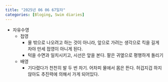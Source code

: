 ```yaml
---
title: "2025년 06 06 67일차"
categories: [Bloging, Swim diaries]
---
```


- 자유수영
  - 접영
    - 물 밖으로 나오려고 하는 것이 아니라, 앞으로 가려는 생각으로 킥을 길게 차야 만세 접영이 아니게 된다.
    - 턱을 수면과 일치시키고, 시선은 앞을 본다. 팔은 귀옆으로 평행하게 돌리기
  - 배영
    - 기다렸다가 천천히 발 두 번 차기. 어차피 물에서 몸은 뜬다. 허겁지겁 하지 않아도 추진력에 의해서 가게 되어있다.